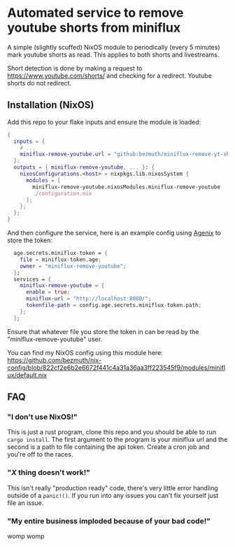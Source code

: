 # Automated service to remove youtube shorts from miniflux
A simple (slightly scuffed) NixOS module to periodically (every 5 minutes) mark youtube shorts as read. This applies to both shorts and livestreams. 

Short detection is done by making a request to https://www.youtube.com/shorts/<videoid> and checking for a redirect. Youtube shorts do not redirect.
## Installation (NixOS)
Add this repo to your flake inputs and ensure the module is loaded:
```nix
{
  inputs = {
    # ...
    miniflux-remove-youtube.url = "github:bezmuth/miniflux-remove-yt-shorts";
  };
  outputs = { miniflux-remove-youtube, ... }: {
    nixosConfigurations.<host> = nixpkgs.lib.nixosSystem {
      modules = [
        miniflux-remove-youtube.nixosModules.miniflux-remove-youtube
        ./configuration.nix
      ];
    };
  };
}
```
And then configure the service, here is an example config using [Agenix](https://github.com/ryantm/agenix) to store the token:
```nix
  age.secrets.miniflux-token = {
    file = miniflux-token.age;
    owner = "miniflux-remove-youtube";
  };
  services = {
    miniflux-remove-youtube = {
      enable = true;
      miniflux-url = "http://localhost:8080/";
      tokenfile-path = config.age.secrets.miniflux-token.path;
    };
  };
```
Ensure that whatever file you store the token in can be read by the "miniflux-remove-youtube" user.

You can find my NixOS config using this module here: https://github.com/bezmuth/nix-config/blob/822cf2e6b2e6672f441c4a31a36aa3ff223545f9/modules/miniflux/default.nix
## FAQ
### "I don't use NixOS!"
This is just a rust program, clone this repo and you should be able to run `cargo install`. The first argument to the program is your miniflux url and the second is a path to file containing the api token. Create a cron job and you're off to the races.
### "*X* thing doesn't work!"
This isn't really "production ready" code, there's very little error handling outside of a `panic!()`. If you run into any issues you can't fix yourself just file an issue.
### "My entire business imploded because of your bad code!"
womp womp

